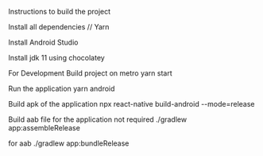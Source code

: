 Instructions to build the project

Install all dependencies 
// Yarn

Install Android Studio 

Install  jdk 11 using chocolatey 


For Development
Build project on metro 
yarn start 

Run the application 
yarn android


Build apk of the application 
npx react-native build-android --mode=release

Build aab file for the application
not required
./gradlew app:assembleRelease

for aab
./gradlew app:bundleRelease
   